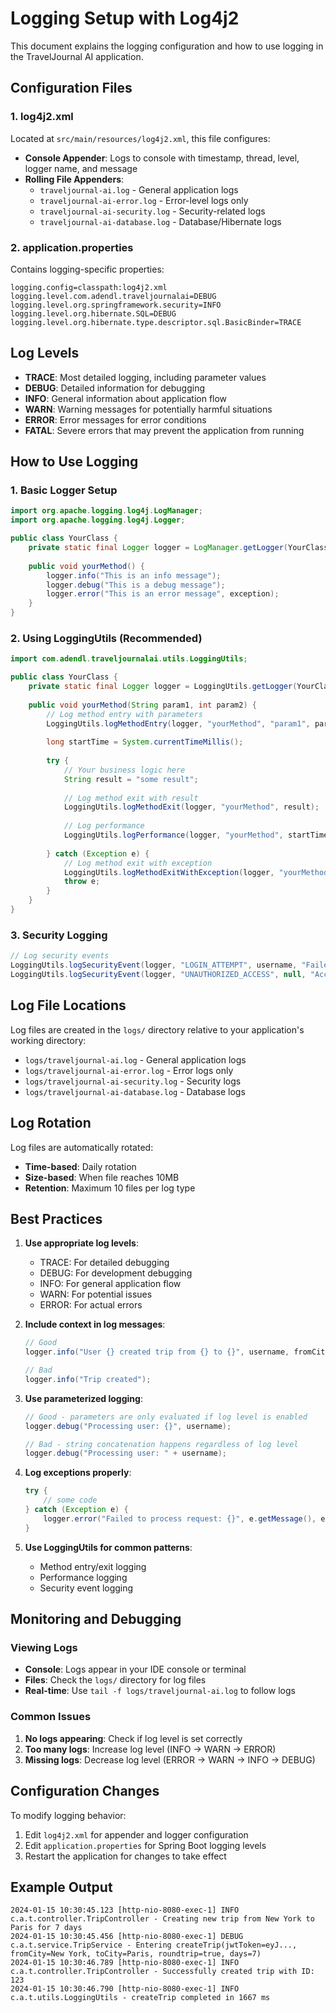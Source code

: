 # Logging Setup with Log4j2

This document explains the logging configuration and how to use logging in the TravelJournal AI application.

## Configuration Files

### 1. log4j2.xml
Located at `src/main/resources/log4j2.xml`, this file configures:
- **Console Appender**: Logs to console with timestamp, thread, level, logger name, and message
- **Rolling File Appenders**: 
  - `traveljournal-ai.log` - General application logs
  - `traveljournal-ai-error.log` - Error-level logs only
  - `traveljournal-ai-security.log` - Security-related logs
  - `traveljournal-ai-database.log` - Database/Hibernate logs

### 2. application.properties
Contains logging-specific properties:
```properties
logging.config=classpath:log4j2.xml
logging.level.com.adendl.traveljournalai=DEBUG
logging.level.org.springframework.security=INFO
logging.level.org.hibernate.SQL=DEBUG
logging.level.org.hibernate.type.descriptor.sql.BasicBinder=TRACE
```

## Log Levels

- **TRACE**: Most detailed logging, including parameter values
- **DEBUG**: Detailed information for debugging
- **INFO**: General information about application flow
- **WARN**: Warning messages for potentially harmful situations
- **ERROR**: Error messages for error conditions
- **FATAL**: Severe errors that may prevent the application from running

## How to Use Logging

### 1. Basic Logger Setup
```java
import org.apache.logging.log4j.LogManager;
import org.apache.logging.log4j.Logger;

public class YourClass {
    private static final Logger logger = LogManager.getLogger(YourClass.class);
    
    public void yourMethod() {
        logger.info("This is an info message");
        logger.debug("This is a debug message");
        logger.error("This is an error message", exception);
    }
}
```

### 2. Using LoggingUtils (Recommended)
```java
import com.adendl.traveljournalai.utils.LoggingUtils;

public class YourClass {
    private static final Logger logger = LoggingUtils.getLogger(YourClass.class);
    
    public void yourMethod(String param1, int param2) {
        // Log method entry with parameters
        LoggingUtils.logMethodEntry(logger, "yourMethod", "param1", param1, "param2", param2);
        
        long startTime = System.currentTimeMillis();
        
        try {
            // Your business logic here
            String result = "some result";
            
            // Log method exit with result
            LoggingUtils.logMethodExit(logger, "yourMethod", result);
            
            // Log performance
            LoggingUtils.logPerformance(logger, "yourMethod", startTime);
            
        } catch (Exception e) {
            // Log method exit with exception
            LoggingUtils.logMethodExitWithException(logger, "yourMethod", e);
            throw e;
        }
    }
}
```

### 3. Security Logging
```java
// Log security events
LoggingUtils.logSecurityEvent(logger, "LOGIN_ATTEMPT", username, "Failed login attempt");
LoggingUtils.logSecurityEvent(logger, "UNAUTHORIZED_ACCESS", null, "Access denied to /admin");
```

## Log File Locations

Log files are created in the `logs/` directory relative to your application's working directory:

- `logs/traveljournal-ai.log` - General application logs
- `logs/traveljournal-ai-error.log` - Error logs only
- `logs/traveljournal-ai-security.log` - Security logs
- `logs/traveljournal-ai-database.log` - Database logs

## Log Rotation

Log files are automatically rotated:
- **Time-based**: Daily rotation
- **Size-based**: When file reaches 10MB
- **Retention**: Maximum 10 files per log type

## Best Practices

1. **Use appropriate log levels**:
   - TRACE: For detailed debugging
   - DEBUG: For development debugging
   - INFO: For general application flow
   - WARN: For potential issues
   - ERROR: For actual errors

2. **Include context in log messages**:
   ```java
   // Good
   logger.info("User {} created trip from {} to {}", username, fromCity, toCity);
   
   // Bad
   logger.info("Trip created");
   ```

3. **Use parameterized logging**:
   ```java
   // Good - parameters are only evaluated if log level is enabled
   logger.debug("Processing user: {}", username);
   
   // Bad - string concatenation happens regardless of log level
   logger.debug("Processing user: " + username);
   ```

4. **Log exceptions properly**:
   ```java
   try {
       // some code
   } catch (Exception e) {
       logger.error("Failed to process request: {}", e.getMessage(), e);
   }
   ```

5. **Use LoggingUtils for common patterns**:
   - Method entry/exit logging
   - Performance logging
   - Security event logging

## Monitoring and Debugging

### Viewing Logs
- **Console**: Logs appear in your IDE console or terminal
- **Files**: Check the `logs/` directory for log files
- **Real-time**: Use `tail -f logs/traveljournal-ai.log` to follow logs

### Common Issues
1. **No logs appearing**: Check if log level is set correctly
2. **Too many logs**: Increase log level (INFO → WARN → ERROR)
3. **Missing logs**: Decrease log level (ERROR → WARN → INFO → DEBUG)

## Configuration Changes

To modify logging behavior:
1. Edit `log4j2.xml` for appender and logger configuration
2. Edit `application.properties` for Spring Boot logging levels
3. Restart the application for changes to take effect

## Example Output

```
2024-01-15 10:30:45.123 [http-nio-8080-exec-1] INFO  c.a.t.controller.TripController - Creating new trip from New York to Paris for 7 days
2024-01-15 10:30:45.456 [http-nio-8080-exec-1] DEBUG c.a.t.service.TripService - Entering createTrip(jwtToken=eyJ..., fromCity=New York, toCity=Paris, roundtrip=true, days=7)
2024-01-15 10:30:46.789 [http-nio-8080-exec-1] INFO  c.a.t.controller.TripController - Successfully created trip with ID: 123
2024-01-15 10:30:46.790 [http-nio-8080-exec-1] INFO  c.a.t.utils.LoggingUtils - createTrip completed in 1667 ms
``` 